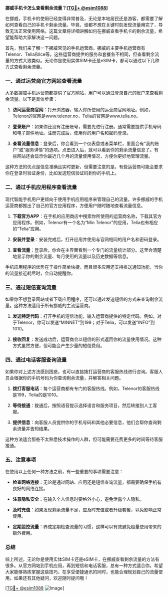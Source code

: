 **挪威手机卡怎么查看剩余流量？[[TG💪+ @esim1088](https://t.me/s/esim1088)]**

在挪威，手机卡的使用已经变得非常普及，无论是本地居民还是游客，都需要了解如何查看自己的手机卡剩余流量。毕竟，谁都不想在关键时刻发现流量用完了，导致无法正常使用网络。这篇文章将详细讲解如何在挪威查看手机卡的剩余流量，希望能帮助大家解决这一问题。

首先，我们来了解一下挪威常见的手机运营商。挪威的主要手机运营商有Telenor、Telia和Ice等。这些运营商提供的服务和套餐各不相同，但查看剩余流量的方式大致类似。无论你是使用实体SIM卡还是eSIM卡，都可以通过以下几种方式查看剩余流量。

### **一、通过运营商官方网站查看流量**

大多数挪威手机运营商都提供了官方网站，用户可以通过登录自己的账户来查看剩余流量。以下是具体步骤：

1. **访问运营商官网**：打开浏览器，输入你所使用的运营商官网地址。例如，Telenor的官网是www.telenor.no，Telia的官网是www.telia.no。
   
2. **登录账户**：如果你还没有注册账号，需要先进行注册。通常需要提供手机号码和电子邮件地址。注册完成后，使用你的用户名和密码登录。

3. **查看流量信息**：登录后，你会看到一个仪表盘或者菜单栏，里面会有“我的账户”或“服务详情”的选项。点击进入后，就可以看到你的剩余流量信息了。有些网站还会显示你最近几个月的流量使用情况，方便你更好地管理流量。

这种方法的优点是信息准确且实时更新，但需要注意的是，有些运营商可能会要求你在登录时验证身份，比如发送短信验证码到你的手机上。

### **二、通过手机应用程序查看流量**

现代智能手机用户更倾向于使用手机应用程序来管理自己的流量。许多挪威的手机运营商都推出了自己的官方应用程序，方便用户随时随地查看流量信息。

1. **下载官方APP**：在手机的应用商店中搜索你所使用的运营商名称，下载其官方应用程序。例如，Telenor有一个名为“Min Telenor”的应用，Telia也有相应的“Telia”应用。

2. **安装并登录**：安装完成后，打开应用并使用与官网相同的用户名和密码登录。

3. **查看流量**：登录后，你会在主界面看到一个专门的流量统计部分。这里会清楚地显示你的剩余流量、每月使用的流量以及历史数据等信息。

手机应用程序的优势在于操作简单快捷，而且很多应用还支持推送通知功能，当你的流量接近耗尽时，会自动提醒你。

### **三、通过短信查询流量**

如果你不想登录网站或者下载应用程序，还可以通过发送短信的方式来查询剩余流量。这种方法适用于所有挪威的主流运营商。

1. **发送特定代码**：打开手机的短信功能，输入运营商提供的特定代码。例如，对于Telenor，你可以发送“MINNET”到199；对于Telia，可以发送“INFO”到1010。

2. **接收回复**：发送成功后，运营商会以短信的形式返回你的流量使用情况。这种方式虽然方便，但可能会产生少量的短信费用。

### **四、通过电话客服查询流量**

如果你对上述方法感到困惑，也可以直接拨打运营商的客服热线进行咨询。客服人员会根据你的手机号码为你查询剩余流量，并解答相关问题。

1. **拨打客服电话**：每个运营商都有专门的客服热线。例如，Telenor的客服热线是199，Telia的是1010。

2. **等待接通**：拨通后，按照语音提示选择语言和服务项目，然后转接到人工客服。

3. **提供信息**：向客服人员提供你的手机号码和其他必要信息，他们会帮你查询剩余流量并告知结果。

这种方法适合那些不太熟悉技术操作的人群，但可能需要花费更多的时间等待客服接通。

### **五、注意事项**

在使用以上任何一种方法之前，有一些重要的事项需要注意：

- **检查网络连接**：无论是通过网站、应用还是短信查询流量，都需要确保手机有良好的网络连接。
  
- **注意隐私安全**：在输入个人信息时要格外小心，避免泄露个人隐私。

- **及时充值**：如果发现剩余流量不足，应及时充值或者升级套餐，以免影响正常使用。

- **定期监控流量**：养成定期检查流量的习惯，这样可以有效避免超量使用带来的额外费用。

### **总结**

综上所述，无论你是使用实体SIM卡还是eSIM卡，在挪威查看剩余流量的方法有很多。从官方网站到手机应用，再到短信和电话客服，总有一种方式适合你。希望大家能够熟练掌握这些技巧，在享受便捷通讯的同时，也能合理规划自己的流量使用。如果还有其他疑问，欢迎随时提问哦！

[[TG💪+ @esim1088](https://t.me/s/esim1088) ![Image](https://i.postimg.cc/4NQfJmqS/Snipaste-2025-05-13-00-14-12.png)]